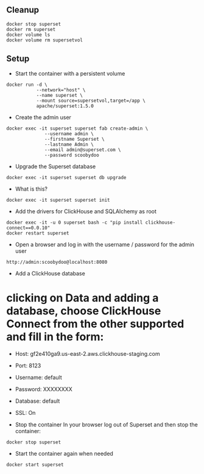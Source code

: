 ## Cleanup
```
docker stop superset
docker rm superset
docker volume ls
docker volume rm supersetvol
```

## Setup

- Start the container with a persistent volume
```
docker run -d \
           --network="host" \
           --name superset \
           --mount source=supersetvol,target=/app \
           apache/superset:1.5.0
```

- Create the admin user
```
docker exec -it superset superset fab create-admin \
              --username admin \
              --firstname Superset \
              --lastname Admin \
              --email admin@superset.com \
              --password scoobydoo
```

- Upgrade the Superset database
```
docker exec -it superset superset db upgrade
```

- What is this?
```
docker exec -it superset superset init
```

- Add the drivers for ClickHouse and SQLAlchemy as root
```
docker exec -it -u 0 superset bash -c "pip install clickhouse-connect==0.0.10"
docker restart superset
```

- Open a browser and log in with the username / password for the admin user
```
http://admin:scoobydoo@localhost:8080
```

- Add a ClickHouse database
# clicking on Data and adding a database, choose ClickHouse Connect from the other supported and fill in the form:

  - Host: gf2e410ga9.us-east-2.aws.clickhouse-staging.com
  - Port: 8123
  - Username: default
  - Password: XXXXXXXX
  - Database: default
  - SSL: On

- Stop the container
In your browser log out of Superset and then stop the container:
```
docker stop superset
```

- Start the container again when needed
```
docker start superset
```

